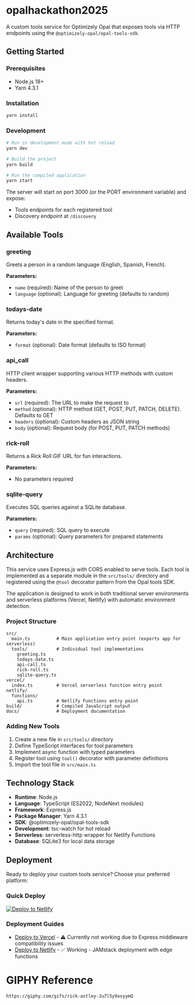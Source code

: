 # opalhackathon2025

A custom tools service for Optimizely Opal that exposes tools via HTTP endpoints using the `@optimizely-opal/opal-tools-sdk`.

## Getting Started

### Prerequisites
- Node.js 18+
- Yarn 4.3.1

### Installation
```bash
yarn install
```

### Development
```bash
# Run in development mode with hot reload
yarn dev

# Build the project
yarn build

# Run the compiled application
yarn start
```

The server will start on port 3000 (or the PORT environment variable) and expose:
- Tools endpoints for each registered tool
- Discovery endpoint at `/discovery`

## Available Tools

### greeting
Greets a person in a random language (English, Spanish, French).

**Parameters:**
- `name` (required): Name of the person to greet
- `language` (optional): Language for greeting (defaults to random)

### todays-date
Returns today's date in the specified format.

**Parameters:**
- `format` (optional): Date format (defaults to ISO format)

### api_call
HTTP client wrapper supporting various HTTP methods with custom headers.

**Parameters:**
- `url` (required): The URL to make the request to
- `method` (optional): HTTP method (GET, POST, PUT, PATCH, DELETE). Defaults to GET
- `headers` (optional): Custom headers as JSON string
- `body` (optional): Request body (for POST, PUT, PATCH methods)

### rick-roll
Returns a Rick Roll GIF URL for fun interactions.

**Parameters:**
- No parameters required

### sqlite-query
Executes SQL queries against a SQLite database.

**Parameters:**
- `query` (required): SQL query to execute
- `params` (optional): Query parameters for prepared statements

## Architecture

This service uses Express.js with CORS enabled to serve tools. Each tool is implemented as a separate module in the `src/tools/` directory and registered using the `@tool` decorator pattern from the Opal tools SDK.

The application is designed to work in both traditional server environments and serverless platforms (Vercel, Netlify) with automatic environment detection.

### Project Structure
```
src/
  main.ts          # Main application entry point (exports app for serverless)
  tools/           # Individual tool implementations
    greeting.ts
    todays-date.ts
    api-call.ts
    rick-roll.ts
    sqlite-query.ts
vercel/
  index.ts         # Vercel serverless function entry point
netlify/
  functions/
    api.ts         # Netlify Functions entry point
build/             # Compiled JavaScript output
docs/              # Deployment documentation
```

### Adding New Tools

1. Create a new file in `src/tools/` directory
2. Define TypeScript interfaces for tool parameters
3. Implement async function with typed parameters
4. Register tool using `tool()` decorator with parameter definitions
5. Import the tool file in `src/main.ts`

## Technology Stack

- **Runtime**: Node.js
- **Language**: TypeScript (ES2022, NodeNext modules)
- **Framework**: Express.js
- **Package Manager**: Yarn 4.3.1
- **SDK**: @optimizely-opal/opal-tools-sdk
- **Development**: tsc-watch for hot reload
- **Serverless**: serverless-http wrapper for Netlify Functions
- **Database**: SQLite3 for local data storage

## Deployment

Ready to deploy your custom tools service? Choose your preferred platform:

### Quick Deploy

[![Deploy to Netlify](https://www.netlify.com/img/deploy/button.svg)](https://app.netlify.com/start/deploy?repository=https://github.com/khurramkhang/opalhackathon2025)

### Deployment Guides

- [Deploy to Vercel](docs/vercel-deployment.md) - ⚠️ Currently not working due to Express middleware compatibility issues
- [Deploy to Netlify](docs/netlify-deployment.md) - ✅ Working - JAMstack deployment with edge functions

# GIPHY Reference
```sh
https://giphy.com/gifs/rick-astley-Ju7l5y9osyymQ
```

